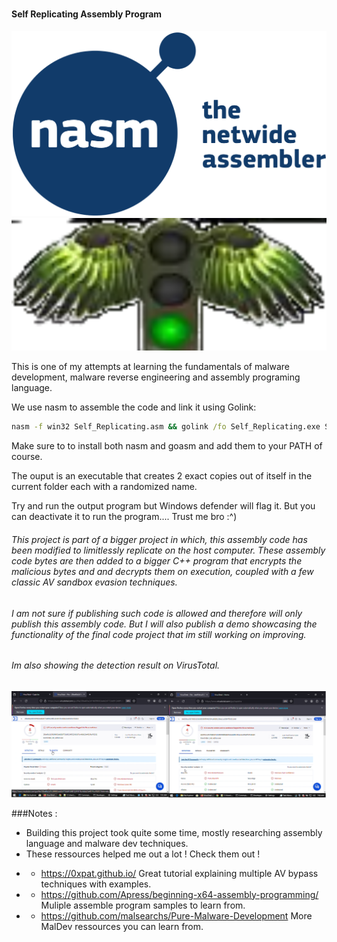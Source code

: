 
#   


#### Self Replicating Assembly Program


[![N|NAsm](https://raw.githubusercontent.com/woodjooe/Self_Replicating_assembly_Malw/main/imgs/NasmLogo.png)](https://www.nasm.us/) [![N|GoAsm](https://raw.githubusercontent.com/woodjooe/Self_Replicating_assembly_Malw/main/imgs/GoasmLogo.png)](http://www.godevtool.com/)



This is one of my attempts at learning the fundamentals of malware development, malware reverse engineering and assembly programing language.

We use nasm to assemble the code and link it using Golink:

``` cmd
nasm -f win32 Self_Replicating.asm && golink /fo Self_Replicating.exe Self_Replicating.obj /console kernel32.dll Msvcrt.dll
```

Make sure to to install both nasm and goasm and add them to your PATH of course.

The ouput is an executable that creates 2 exact copies out of itself in the current folder each with a randomized name.

Try and run the output program but Windows defender will flag it. But you can deactivate it to run the program.... Trust me bro :^)

###### This project is part of a bigger project in which, this assembly code has been modified to limitlessly replicate on the host computer. These assembly code bytes are then added to a bigger C++ program that encrypts the malicious bytes and and decrypts them on execution, coupled with a few classic AV sandbox evasion techniques.

###### I am not sure if publishing such code is allowed and therefore will only publish this assembly code. But I will also publish a demo showcasing the functionality of the final code project that im still working on improving.

###### Im also showing the detection result on VirusTotal.

[![N|VirusTot](https://raw.githubusercontent.com/woodjooe/Self_Replicating_assembly_Malw/main/imgs/VirusTotalResults.png)](https://www.virustotal.com)

###Notes :
* Building this project took quite some time, mostly researching assembly language and malware dev techniques.
* These ressources helped me out a lot ! Check them out !
- - https://0xpat.github.io/
Great tutorial explaining multiple AV bypass techniques with examples.


- - https://github.com/Apress/beginning-x64-assembly-programming/
Muliple assemble program samples to learn from.


- - https://github.com/malsearchs/Pure-Malware-Development
More MalDev ressources you can learn from.
